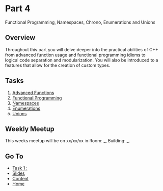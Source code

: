 # Part 4

Functional Programming, Namespaces, Chrono, Enumerations and Unions

## Overview

Throughout this part you will delve deeper into the practical abilities of C++ from advanced function usage and functional programming idioms to logical code separation and modularization. You will also be introduced to a features that allow for the creation of custom types.

## Tasks

1. [Advanced Functions](/content/part4/tasks/advfunc.md)
2. [Functional Programming](/content/part4/tasks/functional.md)
3. [Namespaces](/content/part4/tasks/namespaces.md)
4. [Enumerations](/content/part4/tasks/enums.md)
5. [Unions](/content/part4/tasks/unions.md)

## Weekly Meetup

This weeks meetup will be on xx/xx/xx in Room: _, Building: _.

## Go To

- [Task 1 : ](/content/week/tasks/)
- [Slides](/content/part4/slides/README.md)
- [Content](/content/README.md)
- [Home](/README.md)
